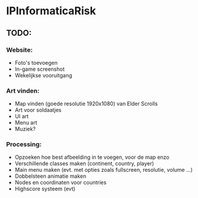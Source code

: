 # IPInformaticaRisk

## TODO:

### Website:
- Foto's toevoegen
- In-game screenshot
- Wekelijkse vooruitgang

### Art vinden:
- Map vinden (goede resolutie 1920x1080) van Elder Scrolls
- Art voor soldaatjes
- UI art
- Menu art
- Muziek?

### Processing:
- Opzoeken hoe best afbeelding in te voegen, voor de map enzo
- Verschillende classes maken (continent, country, player)
- Main menu maken (evt. met opties zoals fullscreen, resolutie, volume ...)
- Dobbelsteen animatie maken
- Nodes en coordinaten voor countries
- Highscore systeem (evt)
